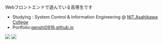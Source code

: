 Webフロントエンドで遊んでいる高専生です

- Studying : System Control & Information Engineering @ [NIT.Asahikawa College](https://www.asahikawa-nct.ac.jp/)
- Portfolio:[genshi0916.github.io](http://genshi0916.github.io/)

![](https://img.shields.io/badge/-No-red)
![](https://img.shields.io/badge/-socialization-brightgreen)
